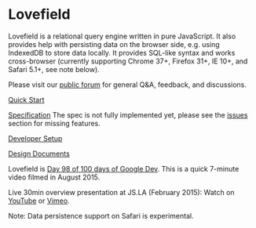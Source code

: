 # Lovefield

Lovefield is a relational query engine written in pure JavaScript. It also
provides help with persisting data on the browser side, e.g. using IndexedDB
to store data locally. It provides SQL-like syntax and works cross-browser
(currently supporting Chrome 37+, Firefox 31+, IE 10+, and Safari 5.1+, see note
below).

Please visit our
[public forum](https://groups.google.com/forum/#!forum/lovefield-users) for
general Q&A, feedback, and discussions.

[Quick Start](demos/todo/README.md)

[Specification](docs/spec_index.md) The spec is not fully implemented yet,
please see the
[issues](https://github.com/google/lovefield/labels/spec%20implementation)
section for missing features.

[Developer Setup](docs/dev_setup.md)

[Design Documents](docs/dd_index.md)

Lovefield is
[Day 98 of 100 days of Google Dev](https://www.youtube.com/watch?v=S1AUIq8GA1k).
This is a quick 7-minute video filmed in August 2015.

Live 30min overview presentation at JS.LA (February 2015): Watch on
[YouTube](https://www.youtube.com/watch?v=wRiI4p5Uk4E) or
[Vimeo](https://vimeo.com/118934273).

Note: Data persistence support on Safari is experimental.

